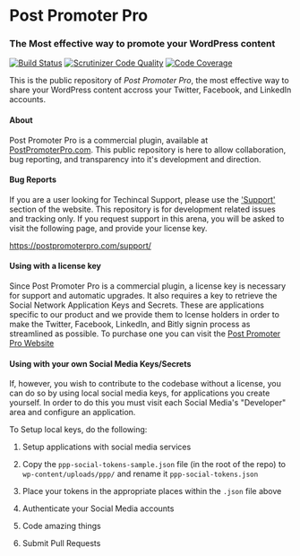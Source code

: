 # Post Promoter Pro
### The Most effective way to promote your WordPress content

[![Build Status](https://travis-ci.org/postpromoterpro/post-promoter-pro.svg?branch=master)](https://travis-ci.org/postpromoterpro/post-promoter-pro) [![Scrutinizer Code Quality](https://scrutinizer-ci.com/g/postpromoterpro/post-promoter-pro/badges/quality-score.png?b=master)](https://scrutinizer-ci.com/g/postpromoterpro/post-promoter-pro/?branch=master) [![Code Coverage](https://scrutinizer-ci.com/g/postpromoterpro/post-promoter-pro/badges/coverage.png?b=master)](https://scrutinizer-ci.com/g/postpromoterpro/post-promoter-pro/?branch=master)

This is the public repository of _Post Promoter Pro_, the most effective way to share your WordPress content accross your Twitter, Facebook, and LinkedIn accounts.

#### About
Post Promoter Pro is a commercial plugin, available at [PostPromoterPro.com](https://postpromoterpro.com/pricing/?discount=GITHUBREPO&utm_campaign=GitHub&utm_source=readme&utm_medium=github). This public repository is here to allow collaboration, bug reporting, and transparency into it's development and direction.

#### Bug Reports
If you are a user looking for Techincal Support, please use the ['Support'](https://postpromoterpro.com/support/) section of the website. This repository is for development related issues and tracking only. If you request support in this arena, you will be asked to visit the following page, and provide your license key.

https://postpromoterpro.com/support/

#### Using with a license key
Since Post Promoter Pro is a commercial plugin, a license key is necessary for support and automatic upgrades. It also requires a key to retrieve the Social Network Application Keys and Secrets. These are applications specific to our product and we provide them to lcense holders in order to make the Twitter, Facebook, LinkedIn, and Bitly signin process as streamlined as possible. To purchase one you can visit the [Post Promoter Pro Website](https://postpromoterpro.com/pricing/?discount=GITHUBREPO&utm_campaign=GitHub&utm_source=readme&utm_medium=github)

#### Using with your own Social Media Keys/Secrets
If, however, you wish to contribute to the codebase without a license, you can do so by using local social media keys, for applications you create yourself. In order to do this you must visit each Social Media's "Developer" area and configure an application.

To Setup local keys, do the following:

1. Setup applications with social media services

2. Copy the `ppp-social-tokens-sample.json` file (in the root of the repo) to `wp-content/uploads/ppp/` and rename it `ppp-social-tokens.json`

3. Place your tokens in the appropriate places within the `.json` file above

4. Authenticate your Social Media accounts

5. Code amazing things

6. Submit Pull Requests
